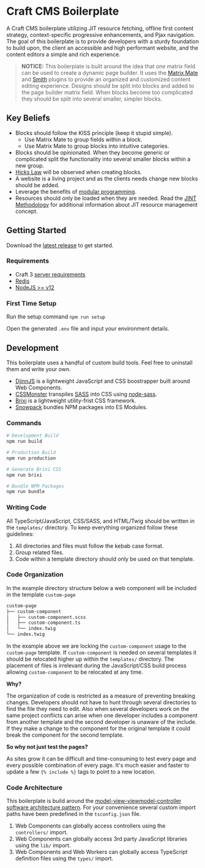 # Craft CMS Boilerplate

A Craft CMS boilerplate utilizing JIT resource fetching, offline first content strategy, context-specific progressive enhancements, and Pjax navigation. The goal of this boilerplate is to provide developers with a sturdy foundation to build upon, the client an accessible and high performant website, and the content editors a simple and rich experience.

> **NOTICE:** This boilerplate is built around the idea that one matrix field can be used to create a dynamic page builder. It uses the [Matrix Mate](https://plugins.craftcms.com/matrixmate) and [Smith](https://plugins.craftcms.com/smith) plugins to provide an organized and customized content editing experience. Designs should be split into blocks and added to the page builder matrix field. When blocks become too complicated they should be split into several smaller, simpler blocks.

## Key Beliefs

-   Blocks should follow the KISS principle (keep it stupid simple).
    -   Use Matrix Mate to group fields within a block.
    -   Use Matrix Mate to group blocks into intuitive categories.
-   Blocks should be opinionated. When they become generic or complicated split the functionality into several smaller blocks within a new group.
-   [Hicks Law](https://lawsofux.com/hicks-law) will be observed when creating blocks.
-   A website is a living project and as the clients needs change new blocks should be added.
-   Leverage the benefits of [modular programming](https://en.wikipedia.org/wiki/Modular_programming).
-   Resources should only be loaded when they are needed. Read the [JINT Methodology](https://jintmethod.dev/) for additional information about JIT resource management concept.

## Getting Started

Download the [latest release](https://github.com/codewithkyle/craftcms-boilerplate/releases) to get started.

### Requirements

-   Craft 3 [server requirements](https://docs.craftcms.com/v3/requirements.html)
-   [Redis](https://redis.io/)
-   [NodeJS >= v12](https://nodejs.org/en/)

### First Time Setup

Run the setup command `npm run setup`

Open the generated `.env` file and input your environment details.

## Development

This boilerplate uses a handful of custom build tools. Feel free to uninstall them and write your own.

-   [DjinnJS](https://djinnjs.com/) is a lightweight JavaScript and CSS boostrapper built around Web Components.
-   [CSSMonster](https://github.com/codewithkyle/cssmonster) transpiles [SASS](https://sass-lang.com/) into CSS using [node-sass](https://github.com/sass/node-sass).
-   [Brixi](https://brixi.dev/) is a lightweight utility-frist CSS framework.
-   [Snowpack](https://www.snowpack.dev/) bundles NPM packages into ES Modules.

### Commands

```sh
# Development Build
npm run build

# Production Build
npm run production

# Generate Brixi CSS
npm run brixi

# Bundle NPM Packages
npm run bundle
```

### Writing Code

All TypeScript/JavaScript, CSS/SASS, and HTML/Twig should be written in the `templates/` directory. To keep everything organized follow these guidelines:

1. All directories and files must follow the kebab case format.
1. Group related files.
1. Code within a template directory should only be used on that template.

### Code Organization

In the example directory structure below a web component will be included in the template `custom-page`

```sh
custom-page
├── custom-component
│   ├── custom-component.scss
│   ├── custom-component.ts
│   └── index.twig
└── index.twig
```

In the example above we are locking the `custom-component` usage to the `custom-page` template. If `custom-component` is needed on several templates it should be relocated higher up within the `templates/` directory. The placement of files is irrelevant during the JavaScript/CSS build process allowing `custom-component` to be relocated at any time.

**Why?**

The organization of code is restricted as a measure of preventing breaking changes. Developers should not have to hunt through several directories to find the file they need to edit. Also when several developers work on the same project conflicts can arise when one developer includes a component from another template and the second developer is unaware of the include. If they make a change to the component for the original template it could break the component for the second template.

**So why not just test the pages?**

As sites grow it can be difficult and time-consuming to test every page and every possible combination of every page. It's much easier and faster to update a few `{% include %}` tags to point to a new location.

### Code Architecture

This boilerplate is build around the [model-view-viewmodel-controller software architecture pattern](https://mvvmc.jintmethod.dev/). For your convenience several custom import paths have been predefined in the `tsconfig.json` file.

1. Web Components can globally access controllers using the `controllers/` import.
1. Web Components can globally access 3rd party JavaScript libraries using the `lib/` import.
1. Web Components and Web Workers can globally access TypeScript definition files using the `types/` import.
